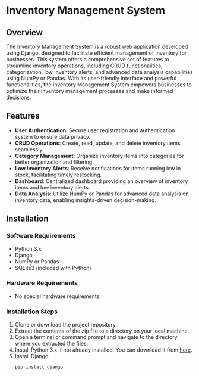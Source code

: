 # Inventory Management System

## Overview
The Inventory Management System is a robust web application developed using Django, designed to facilitate efficient management of inventory for businesses. This system offers a comprehensive set of features to streamline inventory operations, including CRUD functionalities, categorization, low inventory alerts, and advanced data analysis capabilities using NumPy or Pandas. With its user-friendly interface and powerful functionalities, the Inventory Management System empowers businesses to optimize their inventory management processes and make informed decisions.

## Features
- **User Authentication**: Secure user registration and authentication system to ensure data privacy.
- **CRUD Operations**: Create, read, update, and delete inventory items seamlessly.
- **Category Management**: Organize inventory items into categories for better organization and filtering.
- **Low Inventory Alerts**: Receive notifications for items running low in stock, facilitating timely restocking.
- **Dashboard**: Centralized dashboard providing an overview of inventory items and low inventory alerts.
- **Data Analysis**: Utilize NumPy or Pandas for advanced data analysis on inventory data, enabling insights-driven decision-making.

## Installation

### Software Requirements
- Python 3.x
- Django
- NumPy or Pandas
- SQLite3 (included with Python)

### Hardware Requirements
- No special hardware requirements.

### Installation Steps
1. Clone or download the project repository.
2. Extract the contents of the zip file to a directory on your local machine.
3. Open a terminal or command prompt and navigate to the directory where you extracted the files.
4. Install Python 3.x if not already installed. You can download it from [here](https://www.python.org/downloads/).
5. Install Django:
   ```bash
   pip install django
